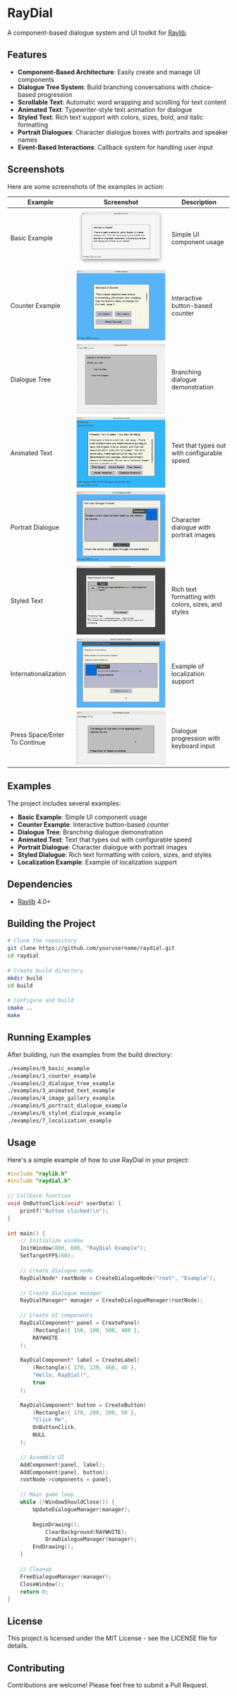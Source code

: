 # RayDial

A component-based dialogue system and UI toolkit for [Raylib](https://www.raylib.com/).

## Features

- **Component-Based Architecture**: Easily create and manage UI components
- **Dialogue Tree System**: Build branching conversations with choice-based progression
- **Scrollable Text**: Automatic word wrapping and scrolling for text content
- **Animated Text**: Typewriter-style text animation for dialogue
- **Styled Text**: Rich text support with colors, sizes, bold, and italic formatting
- **Portrait Dialogues**: Character dialogue boxes with portraits and speaker names
- **Event-Based Interactions**: Callback system for handling user input

## Screenshots

Here are some screenshots of the examples in action:

| Example | Screenshot | Description |
|---------|------------|-------------|
| Basic Example | ![Basic Example](docs/images/basic.png) | Simple UI component usage |
| Counter Example | ![Counter Example](docs/images/counter.gif) | Interactive button-based counter |
| Dialogue Tree | ![Dialogue Tree](docs/images/tree.gif) | Branching dialogue demonstration |
| Animated Text | ![Animated Text](docs/images/animated.gif) | Text that types out with configurable speed |
| Portrait Dialogue | ![Portrait Dialogue](docs/images/portrait.gif) | Character dialogue with portrait images |
| Styled Text | ![Styled Text](docs/images/styled.gif) | Rich text formatting with colors, sizes, and styles |
| Internationalization | ![Internationalization](docs/images/internationalization.gif) | Example of localization support |
| Press Space/Enter To Continue | ![Press Space/Enter To Continue](docs/images/enter.gif) | Dialogue progression with keyboard input |

## Examples

The project includes several examples:

- **Basic Example**: Simple UI component usage
- **Counter Example**: Interactive button-based counter
- **Dialogue Tree**: Branching dialogue demonstration
- **Animated Text**: Text that types out with configurable speed
- **Portrait Dialogue**: Character dialogue with portrait images
- **Styled Dialogue**: Rich text formatting with colors, sizes, and styles
- **Localization Example**: Example of localization support

## Dependencies

- [Raylib](https://www.raylib.com/) 4.0+

## Building the Project

```bash
# Clone the repository
git clone https://github.com/yourusername/raydial.git
cd raydial

# Create build directory
mkdir build
cd build

# Configure and build
cmake ..
make
```

## Running Examples

After building, run the examples from the build directory:

```bash
./examples/0_basic_example
./examples/1_counter_example
./examples/2_dialogue_tree_example
./examples/3_animated_text_example
./examples/4_image_gallery_example
./examples/5_portrait_dialogue_example
./examples/6_styled_dialogue_example
./examples/7_localization_example
```

## Usage

Here's a simple example of how to use RayDial in your project:

```c
#include "raylib.h"
#include "raydial.h"

// Callback function
void OnButtonClick(void* userData) {
    printf("Button clicked!\n");
}

int main() {
    // Initialize window
    InitWindow(800, 600, "RayDial Example");
    SetTargetFPS(60);
    
    // Create dialogue node
    RayDialNode* rootNode = CreateDialogueNode("root", "Example");
    
    // Create dialogue manager
    RayDialManager* manager = CreateDialogueManager(rootNode);
    
    // Create UI components
    RayDialComponent* panel = CreatePanel(
        (Rectangle){ 150, 100, 500, 400 },
        RAYWHITE
    );
    
    RayDialComponent* label = CreateLabel(
        (Rectangle){ 170, 120, 460, 40 },
        "Hello, RayDial!",
        true
    );
    
    RayDialComponent* button = CreateButton(
        (Rectangle){ 170, 200, 200, 50 },
        "Click Me",
        OnButtonClick,
        NULL
    );
    
    // Assemble UI
    AddComponent(panel, label);
    AddComponent(panel, button);
    rootNode->components = panel;
    
    // Main game loop
    while (!WindowShouldClose()) {
        UpdateDialogueManager(manager);
        
        BeginDrawing();
            ClearBackground(RAYWHITE);
            DrawDialogueManager(manager);
        EndDrawing();
    }
    
    // Cleanup
    FreeDialogueManager(manager);
    CloseWindow();
    return 0;
}
```

## License

This project is licensed under the MIT License - see the LICENSE file for details.

## Contributing

Contributions are welcome! Please feel free to submit a Pull Request.
